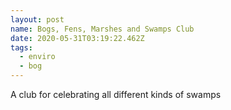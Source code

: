 ```yaml
---
layout: post
name: Bogs, Fens, Marshes and Swamps Club
date: 2020-05-31T03:19:22.462Z
tags:
  - enviro
  - bog
---
```

A club for celebrating all different kinds of swamps
